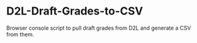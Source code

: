 # D2L-Draft-Grades-to-CSV
Browser console script to pull draft grades from D2L and generate a CSV from them.
